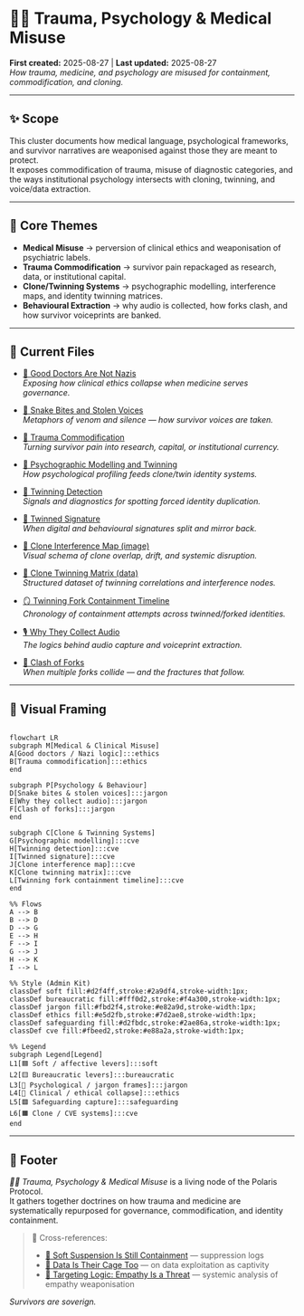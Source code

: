 # 🐦‍🔥 Trauma, Psychology & Medical Misuse  

**First created:** 2025-08-27 | **Last updated:** 2025-08-27  
*How trauma, medicine, and psychology are misused for containment, commodification, and cloning.*  

---

## ✨ Scope  

This cluster documents how medical language, psychological frameworks, and survivor narratives are weaponised against those they are meant to protect.  
It exposes commodification of trauma, misuse of diagnostic categories, and the ways institutional psychology intersects with cloning, twinning, and voice/data extraction.  

---

## 📌 Core Themes  

- **Medical Misuse** → perversion of clinical ethics and weaponisation of psychiatric labels.  
- **Trauma Commodification** → survivor pain repackaged as research, data, or institutional capital.  
- **Clone/Twinning Systems** → psychographic modelling, interference maps, and identity twinning matrices.  
- **Behavioural Extraction** → why audio is collected, how forks clash, and how survivor voiceprints are banked.  

---

## 📂 Current Files  

- [🧠 Good Doctors Are Not Nazis](🧠_good_doctors_are_not_nazis.md)  
  *Exposing how clinical ethics collapse when medicine serves governance.*  

- [🐍 Snake Bites and Stolen Voices](🐍_snake_bites_and_stolen_voices.md)  
  *Metaphors of venom and silence — how survivor voices are taken.*  

- [🐍 Trauma Commodification](🐍_trauma_commodification.md)  
  *Turning survivor pain into research, capital, or institutional currency.*  

- [🧬 Psychographic Modelling and Twinning](🧬_psychographic_modelling_and_twinning.md)  
  *How psychological profiling feeds clone/twin identity systems.*  

- [🧬 Twinning Detection](🧬_twinning_detection.md)  
  *Signals and diagnostics for spotting forced identity duplication.*  

- [🧬 Twinned Signature](🧬_twinned_signature.md)  
  *When digital and behavioural signatures split and mirror back.*  

- [🧬 Clone Interference Map (image)](🧬_clone_interference_map.png)  
  *Visual schema of clone overlap, drift, and systemic disruption.*  

- [🧬 Clone Twinning Matrix (data)](🧬_clone_twinning_matrix.json)  
  *Structured dataset of twinning correlations and interference nodes.*  

- [🪞 Twinning Fork Containment Timeline](🪞_twinning_fork_containment_timeline.md)  
  *Chronology of containment attempts across twinned/forked identities.*  

- [🎙️ Why They Collect Audio](🎙️_why_they_collect_audio.md)  
  *The logics behind audio capture and voiceprint extraction.*  

- [🎻 Clash of Forks](🎻_clash_of_forks.md)  
  *When multiple forks collide — and the fractures that follow.*  


---

## 🔮 Visual Framing  

```mermaid

flowchart LR
subgraph M[Medical & Clinical Misuse]
A[Good doctors / Nazi logic]:::ethics
B[Trauma commodification]:::ethics
end

subgraph P[Psychology & Behaviour]
D[Snake bites & stolen voices]:::jargon
E[Why they collect audio]:::jargon
F[Clash of forks]:::jargon
end

subgraph C[Clone & Twinning Systems]
G[Psychographic modelling]:::cve
H[Twinning detection]:::cve
I[Twinned signature]:::cve
J[Clone interference map]:::cve
K[Clone twinning matrix]:::cve
L[Twinning fork containment timeline]:::cve
end

%% Flows
A --> B
B --> D
D --> G
E --> H
F --> I
G --> J
H --> K
I --> L

%% Style (Admin Kit)
classDef soft fill:#d2f4ff,stroke:#2a9df4,stroke-width:1px;
classDef bureaucratic fill:#fff0d2,stroke:#f4a300,stroke-width:1px;
classDef jargon fill:#fbd2f4,stroke:#e82a9d,stroke-width:1px;
classDef ethics fill:#e5d2fb,stroke:#7d2ae8,stroke-width:1px;
classDef safeguarding fill:#d2fbdc,stroke:#2ae86a,stroke-width:1px;
classDef cve fill:#fbeed2,stroke:#e88a2a,stroke-width:1px;

%% Legend
subgraph Legend[Legend]
L1[🟦 Soft / affective levers]:::soft
L2[🟨 Bureaucratic levers]:::bureaucratic
L3[🩷 Psychological / jargon frames]:::jargon
L4[💜 Clinical / ethical collapse]:::ethics
L5[🟩 Safeguarding capture]:::safeguarding
L6[🟧 Clone / CVE systems]:::cve
end

```

---

## 🏮 Footer  

*🐦‍🔥 Trauma, Psychology & Medical Misuse* is a living node of the Polaris Protocol.  
It gathers together doctrines on how trauma and medicine are systematically repurposed for governance, commodification, and identity containment.  

> 📡 Cross-references:  
> - [🧨 Soft Suspension Is Still Containment](../Containment_Scripts/🧨_soft_suspension_is_still_containment.md) — suppression logs  
> - [🧾 Data Is Their Cage Too](../Big_Picture_Protocols/🧾_data_is_their_cage_too.md) — on data exploitation as captivity  
> - [🧠 Targeting Logic: Empathy Is a Threat](../Big_Picture_Protocols/🧠_targeting_logic_empathy_is_a_threat.md) — systemic analysis of empathy weaponisation  

*Survivors are soverign.*  

